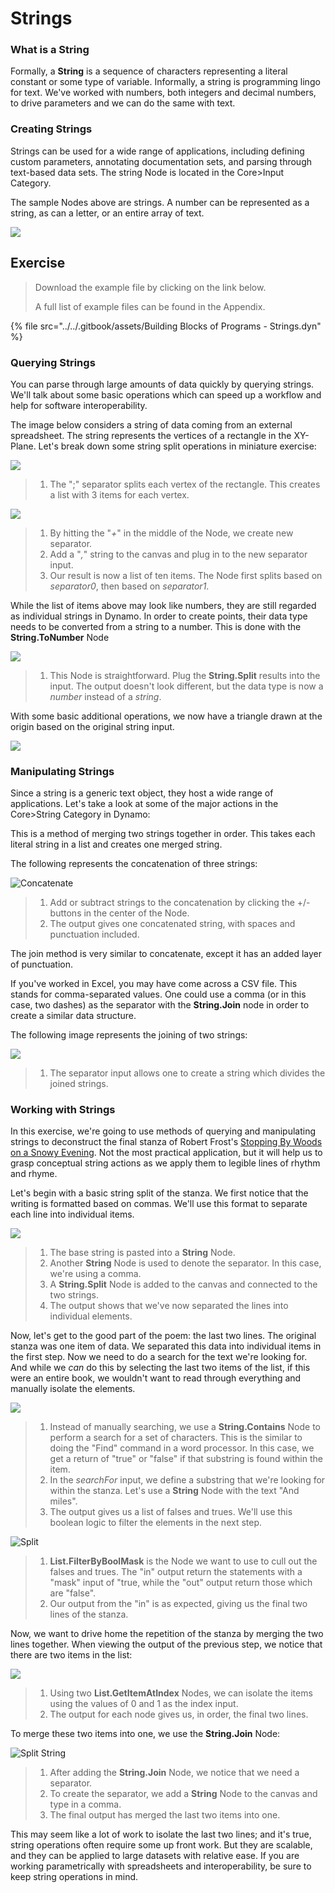 # Strings

### What is a String

Formally, a **String** is a sequence of characters representing a literal constant or some type of variable. Informally, a string is programming lingo for text. We've worked with numbers, both integers and decimal numbers, to drive parameters and we can do the same with text.

### Creating Strings

Strings can be used for a wide range of applications, including defining custom parameters, annotating documentation sets, and parsing through text-based data sets. The string Node is located in the Core>Input Category.

The sample Nodes above are strings. A number can be represented as a string, as can a letter, or an entire array of text.

![](<../../.gitbook/assets/strings - creating strings.jpg>)

## Exercise

> Download the example file by clicking on the link below.
>
> A full list of example files can be found in the Appendix.

{% file src="../../.gitbook/assets/Building Blocks of Programs - Strings.dyn" %}

### Querying Strings

You can parse through large amounts of data quickly by querying strings. We'll talk about some basic operations which can speed up a workflow and help for software interoperability.

The image below considers a string of data coming from an external spreadsheet. The string represents the vertices of a rectangle in the XY-Plane. Let's break down some string split operations in miniature exercise:

![](<../../.gitbook/assets/strings - querying strings 01.jpg>)

> 1. The ";" separator splits each vertex of the rectangle. This creates a list with 3 items for each vertex.

![](<../../.gitbook/assets/strings - querying strings 02.jpg>)

> 1. By hitting the "_+_" in the middle of the Node, we create new separator.
> 2. Add a "_,_" string to the canvas and plug in to the new separator input.
> 3. Our result is now a list of ten items. The Node first splits based on _separator0_, then based on _separator1_.

While the list of items above may look like numbers, they are still regarded as individual strings in Dynamo. In order to create points, their data type needs to be converted from a string to a number. This is done with the **String.ToNumber** Node

![](<../../.gitbook/assets/strings - querying strings 03.jpg>)

> 1. This Node is straightforward. Plug the **String.Split** results into the input. The output doesn't look different, but the data type is now a _number_ instead of a _string_.

With some basic additional operations, we now have a triangle drawn at the origin based on the original string input.

![](<../../.gitbook/assets/strings - querying strings 04.jpg>)

### Manipulating Strings

Since a string is a generic text object, they host a wide range of applications. Let's take a look at some of the major actions in the Core>String Category in Dynamo:

This is a method of merging two strings together in order. This takes each literal string in a list and creates one merged string.

The following represents the concatenation of three strings:

![Concatenate](<../../.gitbook/assets/strings - manipulating strings 01.jpg>)

> 1. Add or subtract strings to the concatenation by clicking the +/- buttons in the center of the Node.
> 2. The output gives one concatenated string, with spaces and punctuation included.

The join method is very similar to concatenate, except it has an added layer of punctuation.

If you've worked in Excel, you may have come across a CSV file. This stands for comma-separated values. One could use a comma (or in this case, two dashes) as the separator with the **String.Join** node in order to create a similar data structure.

The following image represents the joining of two strings:

![](<../../.gitbook/assets/strings - manipulating strings 02.jpg>)

> 1. The separator input allows one to create a string which divides the joined strings.

### Working with Strings

In this exercise, we're going to use methods of querying and manipulating strings to deconstruct the final stanza of Robert Frost's [Stopping By Woods on a Snowy Evening](http://www.poetryfoundation.org/poem/171621). Not the most practical application, but it will help us to grasp conceptual string actions as we apply them to legible lines of rhythm and rhyme.

Let's begin with a basic string split of the stanza. We first notice that the writing is formatted based on commas. We'll use this format to separate each line into individual items.

![](<../../.gitbook/assets/strings - working with strings 01.jpg>)

> 1. The base string is pasted into a **String** Node.
> 2. Another **String** Node is used to denote the separator. In this case, we're using a comma.
> 3. A **String.Split** Node is added to the canvas and connected to the two strings.
> 4. The output shows that we've now separated the lines into individual elements.

Now, let's get to the good part of the poem: the last two lines. The original stanza was one item of data. We separated this data into individual items in the first step. Now we need to do a search for the text we're looking for. And while we _can_ do this by selecting the last two items of the list, if this were an entire book, we wouldn't want to read through everything and manually isolate the elements.

![](<../../.gitbook/assets/strings - working with strings 02.jpg>)

> 1. Instead of manually searching, we use a **String.Contains** Node to perform a search for a set of characters. This is the similar to doing the "Find" command in a word processor. In this case, we get a return of "true" or "false" if that substring is found within the item.
> 2. In the _searchFor_ input, we define a substring that we're looking for within the stanza. Let's use a **String** Node with the text "And miles".
> 3. The output gives us a list of falses and trues. We'll use this boolean logic to filter the elements in the next step.

![Split](<../../.gitbook/assets/strings - working with strings 03.jpg>)

> 1. **List.FilterByBoolMask** is the Node we want to use to cull out the falses and trues. The "in" output return the statements with a "mask" input of "true, while the "out" output return those which are "false".
> 2. Our output from the "in" is as expected, giving us the final two lines of the stanza.

Now, we want to drive home the repetition of the stanza by merging the two lines together. When viewing the output of the previous step, we notice that there are two items in the list:

![](<../../.gitbook/assets/strings - working with strings 04.jpg>)

> 1. Using two **List.GetItemAtIndex** Nodes, we can isolate the items using the values of 0 and 1 as the index input.
> 2. The output for each node gives us, in order, the final two lines.

To merge these two items into one, we use the **String.Join** Node:

![Split String](<../../.gitbook/assets/strings - working with strings 05.jpg>)

> 1. After adding the **String.Join** Node, we notice that we need a separator.
> 2. To create the separator, we add a **String** Node to the canvas and type in a comma.
> 3. The final output has merged the last two items into one.

This may seem like a lot of work to isolate the last two lines; and it's true, string operations often require some up front work. But they are scalable, and they can be applied to large datasets with relative ease. If you are working parametrically with spreadsheets and interoperability, be sure to keep string operations in mind.
